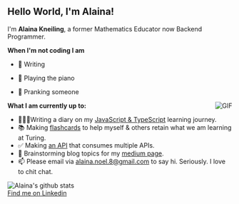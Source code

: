 ## Hello World, I'm Alaina! 

 I'm **Alaina Kneiling**, a former Mathematics Educator now Backend Programmer. 

**When I'm not coding I am**
- 📝 Writing
- 🎹 Playing the piano
- 🫣 Pranking someone

  <img align="right" alt="GIF" src="https://media3.giphy.com/media/d3mlE7uhX8KFgEmY/200w.webp?cid=ecf05e47io3brm1x8x3e3u2kvb3vb66hi2dr42buz34302mm&rid=200w.webp&ct=g" />

**What I am currently up to:**
- 👩🏾‍💻Writing a diary on my [JavaScript & TypeScript](https://gist.github.com/Alaina-Noel/4d2934156fbcb5fddaabd705846ddc18) learning journey.
- 📚 Making [flashcards](https://quizlet.com/735142267/mod-3-week-2-flash-cards/) to help myself & others retain what we am learning at Turing.
- ✅ Making [an API](https://github.com/Alaina-Noel/lunch_and_learn) that consumes multiple APIs.
- 🤔 Brainstorming blog topics for my [medium page](https://medium.com/@alaina.noel.8).
- 📫 Please email via alaina.noel.8@gmail.com to say hi. Seriously. I love to chit chat. 

![Alaina's github stats](https://github-readme-stats.vercel.app/api?username=Alaina-Noel&show_icons=true&hide_border=true)
<br>
[Find me on Linkedin](https://www.linkedin.com/in/alaina-noel/)
